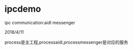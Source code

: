 # ipcdemo
ipc communication:aidl messenger

2018/4/11

process是主工程,processaidl,processmessenger是对应的服务